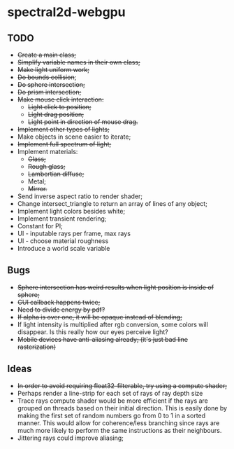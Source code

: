 # spectral2d-webgpu

## TODO

- ~~Create a main class;~~
- ~~Simplify variable names in their own class;~~
- ~~Make light uniform work;~~
- ~~Do bounds collision~~;
- ~~Do sphere intersection;~~
- ~~Do prism intersection;~~
- ~~Make mouse click interaction:~~
  - ~~Light click to position;~~
  - ~~Light drag position;~~
  - ~~Light point in direction of mouse drag.~~
- ~~Implement other types of lights;~~
- Make objects in scene easier to iterate;
- ~~Implement full spectrum of light;~~
- Implement materials:
  - ~~Glass;~~
  - ~~Rough glass;~~
  - ~~Lambertian diffuse;~~
  - Metal;
  - ~~Mirror.~~
- Send inverse aspect ratio to render shader;
- Change intersect_triangle to return an array of lines of any object;
- Implement light colors besides white;
- Implement transient rendering;
- Constant for PI;
- UI - inputable rays per frame, max rays
- UI - choose material roughness
- Introduce a world scale variable

## Bugs

- ~~Sphere intersection has weird results when light position is inside of sphere;~~
- ~~GUI callback happens twice;~~
- ~~Need to divide energy by pdf?~~
- ~~If alpha is over one, it will be opaque instead of blending;~~
- If light intensity is multiplied after rgb conversion, some colors will disappear. Is this really how our eyes perceive light?
- ~~Mobile devices have anti-aliasing already; (it's just bad line rasterization)~~

## Ideas

- ~~In order to avoid requiring float32-filterable, try using a compute shader;~~
- Perhaps render a line-strip for each set of rays of ray depth size
- Trace rays compute shader would be more efficient if the rays are grouped on threads based on their initial direction. This is easily done by making the first set of random numbers go from 0 to 1 in a sorted manner. This would allow for coherence/less branching since rays are much more likely to perform the same instructions as their neighbours.
- Jittering rays could improve aliasing;

